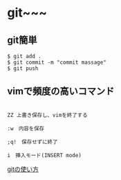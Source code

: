# git~~~

## git簡単
```
$ git add .
$ git commit -m "commit massage"
$ git push

```
## vimで頻度の高いコマンド
```

ZZ 上書き保存し、vimを終了する

:w　内容を保存

;q!　保存せずに終了

i　挿入モード(INSERT mode)
```
[gitの使い方](/source/git.md)
